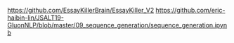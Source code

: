 

<!--
 * @version:
 * @Author:  StevenJokess https://github.com/StevenJokess
 * @Date: 2020-10-17 23:19:09
 * @LastEditors:  StevenJokess https://github.com/StevenJokess
 * @LastEditTime: 2020-11-14 01:14:08
 * @Description:
 * @TODO::
 * @Reference:
-->
https://github.com/EssayKillerBrain/EssayKiller_V2
https://github.com/eric-haibin-lin/JSALT19-GluonNLP/blob/master/09_sequence_generation/sequence_generation.ipynb
